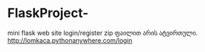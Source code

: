 # FlaskProject-
mini flask web site login/register
zip ფაილით არის ატვირთული.
http://lomkaca.pythonanywhere.com/login
